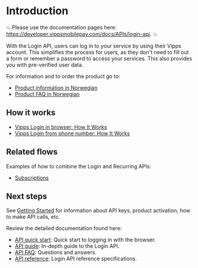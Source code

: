 <!-- START_METADATA
---
title: Introduction to the Login API
sidebar_label: Introduction
sidebar_position: 1
hide_table_of_contents: true
description: Use the Login API to allow users to log in to your service by using their Vipps account.
pagination_next: null
pagination_prev: null
---
END_METADATA -->

# Introduction

<!-- START_COMMENT -->
💥 Please use the documentation pages here: <https://developer.vippsmobilepay.com/docs/APIs/login-api>. 💥
<!-- END_COMMENT -->

With the Login API, users can log in to your service by using their Vipps account.
This simplifies the process for users, as they don't need to fill out a form or remember a password to access your services.
This also provides you with pre-verified user data.

For information and to order the product go to:

* [Product information in Norwegian](https://vipps.no/produkter-og-tjenester/bedrift/logg-inn-med-vipps/logg-inn-med-vipps/)
* [Product FAQ in Norwegian](https://vipps.no/hjelp/vipps/vipps-logg-inn)

## How it works

* [Vipps Login in browser: How It Works](./how-it-works/vipps-login-api-howitworks.md)
* [Vipps Login from phone number: How It Works](./how-it-works/vipps-login-from-phone-number-api-howitworks.md)

## Related flows

Examples of how to combine the Login and Recurring APIs:

* [Subscriptions](https://developer.vippsmobilepay.com/docs/vipps-solutions/recurring-and-login)

## Next steps

See
[Getting Started](https://developer.vippsmobilepay.com/docs/vipps-developers/getting-started)
for information about API keys, product activation, how to make API calls, etc.

Review the detailed documentation found here:

* [API quick start](vipps-login-api-quick-start.md): Quick start to logging in with the browser.
* [API guide](api-guide/README.md): In-depth guide to the Login API.
* [API FAQ](vipps-login-api-faq.md): Questions and answers.
* [API reference](https://developer.vippsmobilepay.com/api/login): Login API reference specifications.
